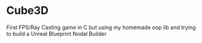 # Cube3D
First FPS/Ray Casting game in C but using my homemade oop lib and trying to build a Unreal Blueprint Nodal Builder
